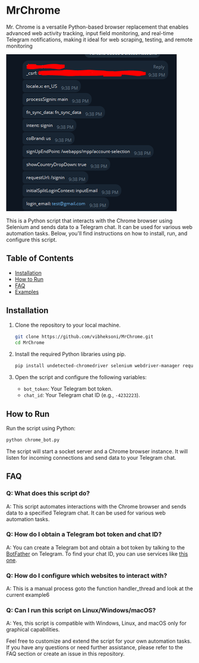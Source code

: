 # MrChrome
Mr. Chrome is a versatile Python-based browser replacement that enables advanced web activity tracking, input field monitoring, and real-time Telegram notifications, making it ideal for web scraping, testing, and remote monitoring

![Chrome Bot in Action](Capture.PNG)

This is a Python script that interacts with the Chrome browser using Selenium and sends data to a Telegram chat. It can be used for various web automation tasks. Below, you'll find instructions on how to install, run, and configure this script.

## Table of Contents

- [Installation](#installation)
- [How to Run](#how-to-run)
- [FAQ](#faq)
- [Examples](#examples)

## Installation

1. Clone the repository to your local machine.

   ```bash
   git clone https://github.com/vibheksoni/MrChrome.git
   cd MrChrome
   ```

2. Install the required Python libraries using pip.

   ```bash
   pip install undetected-chromedriver selenium webdriver-manager requests
   ```

3. Open the script and configure the following variables:

   - `bot_token`: Your Telegram bot token.
   - `chat_id`: Your Telegram chat ID (e.g., `-4232223`).

## How to Run

Run the script using Python:

```bash
python chrome_bot.py
```

The script will start a socket server and a Chrome browser instance. It will listen for incoming connections and send data to your Telegram chat.

## FAQ

### Q: What does this script do?

A: This script automates interactions with the Chrome browser and sends data to a specified Telegram chat. It can be used for various web automation tasks.

### Q: How do I obtain a Telegram bot token and chat ID?

A: You can create a Telegram bot and obtain a bot token by talking to the [BotFather](https://core.telegram.org/bots#botfather) on Telegram. To find your chat ID, you can use services like [this one](https://telegram.me/getidsbot).

### Q: How do I configure which websites to interact with?

A: This is a manual process goto the function handler_thread and look at the current example6

### Q: Can I run this script on Linux/Windows/macOS?

A: Yes, this script is compatible with Windows, Linux, and macOS only for graphical capabilities.

Feel free to customize and extend the script for your own automation tasks. If you have any questions or need further assistance, please refer to the FAQ section or create an issue in this repository.
